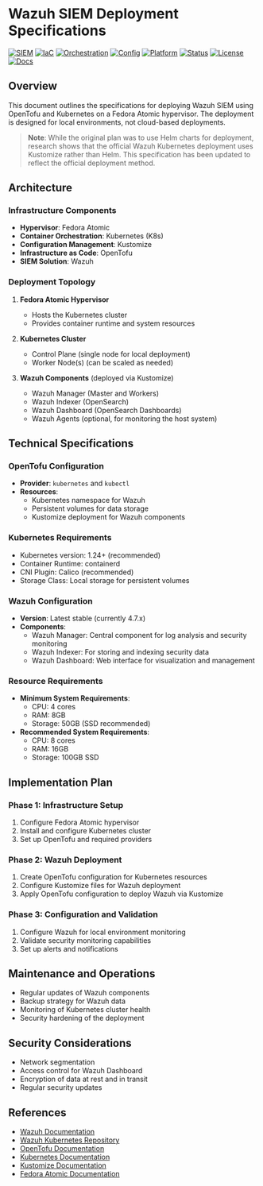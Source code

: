 # Wazuh SIEM Deployment Specifications

[![SIEM](https://img.shields.io/badge/SIEM-Wazuh-blue?style=for-the-badge&logo=wazuh)](https://wazuh.com/)
[![IaC](https://img.shields.io/badge/IaC-OpenTofu-844FBA?style=for-the-badge&logo=terraform)](https://opentofu.org/)
[![Orchestration](https://img.shields.io/badge/orchestration-Kubernetes-326CE5?style=for-the-badge&logo=kubernetes)](https://kubernetes.io/)
[![Config](https://img.shields.io/badge/config-Kustomize-3970E4?style=for-the-badge&logo=kubernetes)](https://kustomize.io/)
[![Platform](https://img.shields.io/badge/platform-Fedora%20Atomic-294172?style=for-the-badge&logo=fedora)](https://fedoraproject.org/atomic-desktops/)
[![Status](https://img.shields.io/badge/status-development-yellow?style=for-the-badge&logo=github)](https://github.com/RyansOpenSauceRice/Wazuh-and-OpenTofu-Local-K3S)
[![License](https://img.shields.io/badge/license-AGPL--3.0-blue?style=for-the-badge)](https://github.com/RyansOpenSauceRice/Wazuh-and-OpenTofu-Local-K3S/blob/main/LICENSE)
[![Docs](https://img.shields.io/badge/docs-green?style=for-the-badge)](https://github.com/RyansOpenSauceRice/Wazuh-and-OpenTofu-Local-K3S/tree/main/docs)

## Overview

This document outlines the specifications for deploying Wazuh SIEM using OpenTofu and Kubernetes
on a Fedora Atomic hypervisor. The deployment is designed for local environments, not cloud-based deployments.

> **Note**: While the original plan was to use Helm charts for deployment, research shows that the official Wazuh
> Kubernetes deployment uses Kustomize rather than Helm. This specification has been updated to reflect the official
> deployment method.

## Architecture

### Infrastructure Components

- **Hypervisor**: Fedora Atomic
- **Container Orchestration**: Kubernetes (K8s)
- **Configuration Management**: Kustomize
- **Infrastructure as Code**: OpenTofu
- **SIEM Solution**: Wazuh

### Deployment Topology

1. **Fedora Atomic Hypervisor**
   - Hosts the Kubernetes cluster
   - Provides container runtime and system resources

2. **Kubernetes Cluster**
   - Control Plane (single node for local deployment)
   - Worker Node(s) (can be scaled as needed)

3. **Wazuh Components** (deployed via Kustomize)
   - Wazuh Manager (Master and Workers)
   - Wazuh Indexer (OpenSearch)
   - Wazuh Dashboard (OpenSearch Dashboards)
   - Wazuh Agents (optional, for monitoring the host system)

## Technical Specifications

### OpenTofu Configuration

- **Provider**: `kubernetes` and `kubectl`
- **Resources**:
  - Kubernetes namespace for Wazuh
  - Persistent volumes for data storage
  - Kustomize deployment for Wazuh components

### Kubernetes Requirements

- Kubernetes version: 1.24+ (recommended)
- Container Runtime: containerd
- CNI Plugin: Calico (recommended)
- Storage Class: Local storage for persistent volumes

### Wazuh Configuration

- **Version**: Latest stable (currently 4.7.x)
- **Components**:
  - Wazuh Manager: Central component for log analysis and security monitoring
  - Wazuh Indexer: For storing and indexing security data
  - Wazuh Dashboard: Web interface for visualization and management

### Resource Requirements

- **Minimum System Requirements**:
  - CPU: 4 cores
  - RAM: 8GB
  - Storage: 50GB (SSD recommended)
- **Recommended System Requirements**:
  - CPU: 8 cores
  - RAM: 16GB
  - Storage: 100GB SSD

## Implementation Plan

### Phase 1: Infrastructure Setup

1. Configure Fedora Atomic hypervisor
2. Install and configure Kubernetes cluster
3. Set up OpenTofu and required providers

### Phase 2: Wazuh Deployment

1. Create OpenTofu configuration for Kubernetes resources
2. Configure Kustomize files for Wazuh deployment
3. Apply OpenTofu configuration to deploy Wazuh via Kustomize

### Phase 3: Configuration and Validation

1. Configure Wazuh for local environment monitoring
2. Validate security monitoring capabilities
3. Set up alerts and notifications

## Maintenance and Operations

- Regular updates of Wazuh components
- Backup strategy for Wazuh data
- Monitoring of Kubernetes cluster health
- Security hardening of the deployment

## Security Considerations

- Network segmentation
- Access control for Wazuh Dashboard
- Encryption of data at rest and in transit
- Regular security updates

## References

- [Wazuh Documentation](https://documentation.wazuh.com/)
- [Wazuh Kubernetes Repository](https://github.com/wazuh/wazuh-kubernetes)
- [OpenTofu Documentation](https://opentofu.org/docs/)
- [Kubernetes Documentation](https://kubernetes.io/docs/home/)
- [Kustomize Documentation](https://kubernetes.io/docs/tasks/manage-kubernetes-objects/kustomization/)
- [Fedora Atomic Documentation](https://docs.fedoraproject.org/en-US/fedora-coreos/)
